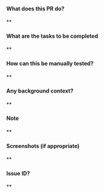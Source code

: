 #### What does this PR do?
**

#### What are the tasks to be completed
**

#### How can this be manually tested?
**

#### Any background context?
**

#### Note
**

#### Screenshots (if appropriate)
**

#### Issue ID?
**
